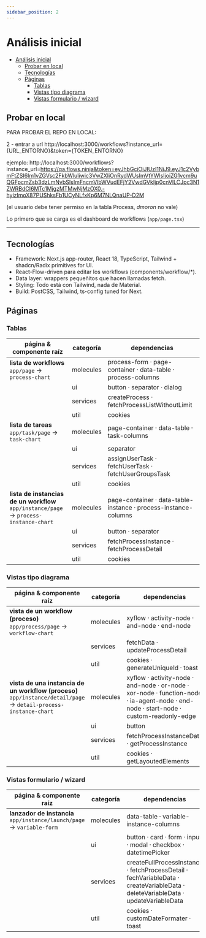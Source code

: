 ```yaml
---
sidebar_position: 2
---
```


# Análisis inicial

- [Análisis inicial](#análisis-inicial)
  - [Probar en local](#probar-en-local)
  - [Tecnologías](#tecnologías)
  - [Páginas](#páginas)
    - [Tablas](#tablas)
    - [Vistas tipo diagrama](#vistas-tipo-diagrama)
    - [Vistas formulario / wizard](#vistas-formulario--wizard)


## Probar en local

PARA PROBAR EL REPO EN LOCAL:

2 - entrar a url
http://localhost:3000/workflows?instance_url={URL_ENTORNO}&token={TOKEN_ENTORNO}

ejemplo:
http://localhost:3000/workflows?instance_url=https://qa.flows.ninja&token=eyJhbGciOiJIUzI1NiJ9.eyJ1c2VybmFtZSI6Im1vZGVsc2FkbWluIiwic3VwZXIiOnRydWUsImVtYWlsIjoiZG1vcm9uQGFpcmZsb3dzLmNvbSIsImFncmVlbWVudEFjY2VwdGVkIjp0cnVlLCJpc3N1ZWRBdCI6MTc1MjgzMTMwNjMzOX0.-hyizImoX87PUShksFb1UCyNLfxKp6M7NLQnaUP-D2M

(el usuario debe tener permiso en la tabla Process, *dmoron* no vale)

Lo primero que se carga es el dashboard de workflows (`app/page.tsx`)


---
## Tecnologías 
- Framework: Next.js app-router, React 18, TypeScript, Tailwind + shadcn/Radix primitives for UI.
- React-Flow-driven para editar los workflows (components/workflow/*).
- Data layer: wrappers pequeñitos que hacen llamadas fetch.
- Styling: Todo está con Tailwind, nada de Material.
- Build: PostCSS, Tailwind, ts-config tuned for Next.


## Páginas 
### Tablas

| página & componente raíz | categoría | dependencias |
| --- | --- | --- |
| **lista de workflows**<br/>`app/page` → `process-chart` | molecules | process-form · page-container · data-table · process-columns |
| | ui | button · separator · dialog |
| | services | createProcess · fetchProcessListWithoutLimit |
| | util | cookies |
| **lista de tareas**<br/>`app/task/page` → `task-chart` | molecules | page-container · data-table · task-columns |
| | ui | separator |
| | services | assignUserTask · fetchUserTask · fetchUserGroupsTask |
| | util | cookies |
| **lista de instancias de un workflow**<br/>`app/instance/page` → `process-instance-chart` | molecules | page-container · data-table-instance · process-instance-columns |
| | ui | button · separator |
| | services | fetchProcessInstance · fetchProcessDetail |
| | util | cookies |

### Vistas tipo diagrama

| página & componente raíz | categoría | dependencias |
| --- | --- | --- |
| **vista de un workflow (proceso)**<br/>`app/process/page` → `workflow-chart` | molecules | xyflow · activity-node · and-node · end-node |
| | services | fetchData · updateProcessDetail |
| | util | cookies · generateUniqueId · toast |
| **vista de una instancia de un workflow (proceso)**<br/>`app/instance/detail/page` → `detail-process-instance-chart` | molecules | xyflow · activity-node · and-node · or-node · xor-node · function-node · ia-agent-node · end-node · start-node · custom-readonly-edge |
| | ui | button |
| | services | fetchProcessInstanceData · getProcessInstance |
| | util | cookies · getLayoutedElements |

### Vistas formulario / wizard

| página & componente raíz | categoría | dependencias |
| --- | --- | --- |
| **lanzador de instancia**<br/>`app/instance/launch/page` → `variable-form` | molecules | data-table · variable-instance-columns |
| | ui | button · card · form · input · modal · checkbox · datetimePicker |
| | services | createFullProcessInstance · fetchProcessDetail · fechVariableData · createVariableData · deleteVariableData · updateVariableData |
| | util | cookies · customDateFormater · toast |


